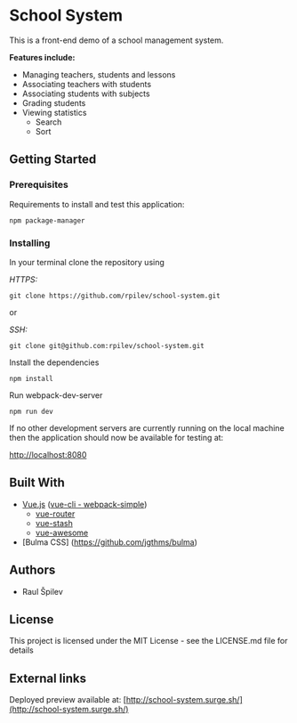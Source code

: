 # School System
This is a front-end demo of a school management system.

**Features include:**

* Managing teachers, students and lessons
* Associating teachers with students
* Associating students with subjects
* Grading students
* Viewing statistics
  * Search
  * Sort

## Getting Started

### Prerequisites

Requirements to install and test this application:

    npm package-manager

### Installing

In your terminal clone the repository using

_HTTPS:_

    git clone https://github.com/rpilev/school-system.git
or

_SSH:_

    git clone git@github.com:rpilev/school-system.git

Install the dependencies

    npm install

Run webpack-dev-server

    npm run dev

If no other development servers are currently running on the local machine then the application should now be available for testing at:

[http://localhost:8080](http://localhost:8080)

## Built With

* [Vue.js](https://github.com/vuejs/vue) ([vue-cli - webpack-simple](https://github.com/vuejs-templates/webpack-simple))
  * [vue-router](https://github.com/vuejs/vue-router)
  * [vue-stash](https://github.com/cklmercer/vue-stash)
  * [vue-awesome](https://github.com/Justineo/vue-awesome)
* [Bulma CSS] (https://github.com/jgthms/bulma)

## Authors
* Raul Špilev

## License

This project is licensed under the MIT License - see the LICENSE.md file for details

## External links

Deployed preview available at:
[http://school-system.surge.sh/](http://school-system.surge.sh/)